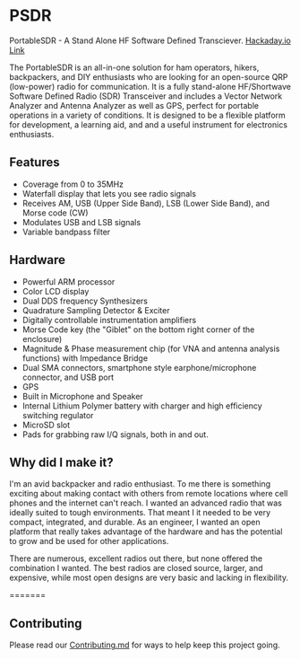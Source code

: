 PSDR
====

PortableSDR - A Stand Alone HF Software Defined Transciever.
[Hackaday.io Link](https://hackaday.io/project/1538-portablesdr)

The PortableSDR is an all-in-one solution for ham operators, hikers, backpackers, and DIY enthusiasts who are looking for an open-source QRP (low-power) radio for communication. It is a fully stand-alone HF/Shortwave Software Defined Radio (SDR) Transceiver and includes a Vector Network Analyzer and Antenna Analyzer as well as GPS, perfect for portable operations in a variety of conditions. It is designed to be a flexible platform for development, a learning aid, and and a useful instrument for electronics enthusiasts.

## Features

- Coverage from 0 to 35MHz
- Waterfall display that lets you see radio signals
- Receives AM, USB (Upper Side Band), LSB (Lower Side Band), and Morse code (CW)
- Modulates USB and LSB signals
- Variable bandpass filter

## Hardware

- Powerful ARM processor
- Color LCD display
- Dual DDS frequency Synthesizers
- Quadrature Sampling Detector & Exciter
- Digitally controllable instrumentation amplifiers
- Morse Code key (the "Giblet" on the bottom right corner of the enclosure)
- Magnitude & Phase measurement chip (for VNA and antenna analysis functions) with Impedance Bridge
- Dual SMA connectors, smartphone style earphone/microphone connector, and USB port
- GPS
- Built in Microphone and Speaker
- Internal Lithium Polymer battery with charger and high efficiency switching regulator
- MicroSD slot
- Pads for grabbing raw I/Q signals, both in and out.

## Why did I make it?
I'm an avid backpacker and radio enthusiast. To me there is something exciting about making contact with others from remote locations where cell phones and the internet can't reach. I wanted an advanced radio that was ideally suited to tough environments. That meant I it needed to be very compact, integrated, and durable. As an engineer, I wanted an open platform that really takes advantage of the hardware and has the potential to grow and be used for other applications.

There are numerous, excellent radios out there, but none offered the combination I wanted. The best radios are closed source, larger, and expensive, while most open designs are very basic and lacking in flexibility.

=======
## Contributing
Please read our [Contributing.md](CONTRIBUTING.md) for ways to help keep this project going.
